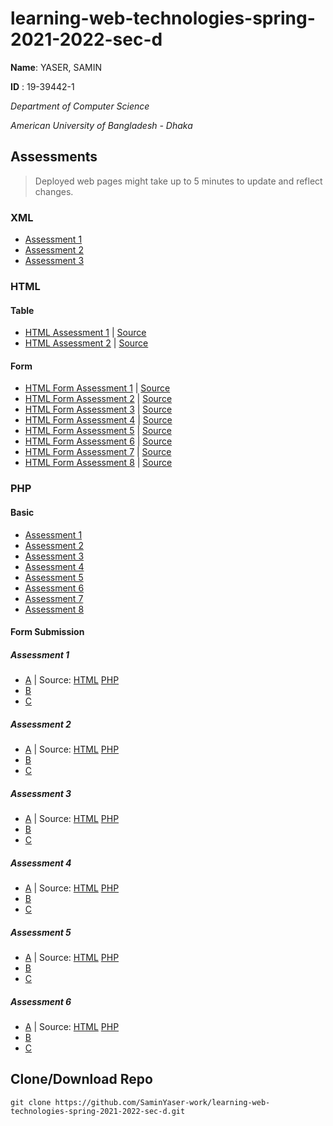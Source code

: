 # learning-web-technologies-spring-2021-2022-sec-d

**Name**: YASER, SAMIN

**ID**  : 19-39442-1

*Department of Computer Science*

*American University of Bangladesh - Dhaka*

## Assessments
> Deployed web pages might take up to 5 minutes to update and reflect changes.

### XML
- [Assessment 1](https://github.com/SaminYaser-work/learning-web-technologies-spring-2021-2022-sec-d/blob/master/MID_LAB_TASK_01_XML/Table_1.xml)
- [Assessment 2](https://github.com/SaminYaser-work/learning-web-technologies-spring-2021-2022-sec-d/blob/master/MID_LAB_TASK_01_XML/Table_2.xml)
- [Assessment 3](https://github.com/SaminYaser-work/learning-web-technologies-spring-2021-2022-sec-d/blob/master/MID_LAB_TASK_01_XML/Table_3.xml)

### HTML
#### Table
- [HTML Assessment 1](https://saminyaser-work.github.io/learning-web-technologies-spring-2021-2022-sec-d/MID_LAB_TASK_02_HTML/assessment1_page1.html) | [Source](https://github.com/SaminYaser-work/learning-web-technologies-spring-2021-2022-sec-d/tree/master/MID_LAB_TASK_02_HTML)
- [HTML Assessment 2](https://saminyaser-work.github.io/learning-web-technologies-spring-2021-2022-sec-d/MID_LAB_TASK_02_HTML/assessment2_cv.html) | [Source](https://github.com/SaminYaser-work/learning-web-technologies-spring-2021-2022-sec-d/tree/master/MID_LAB_TASK_02_HTML)

#### Form
- [HTML Form Assessment 1](https://saminyaser-work.github.io/learning-web-technologies-spring-2021-2022-sec-d/MID_LAB_TASK_03_HTML_FORM/assessment1.html) | [Source](https://github.com/SaminYaser-work/learning-web-technologies-spring-2021-2022-sec-d/tree/master/MID_LAB_TASK_03_HTML_FORM/assessment1.html)
- [HTML Form Assessment 2](https://saminyaser-work.github.io/learning-web-technologies-spring-2021-2022-sec-d/MID_LAB_TASK_03_HTML_FORM/assessment2.html) | [Source](https://github.com/SaminYaser-work/learning-web-technologies-spring-2021-2022-sec-d/tree/master/MID_LAB_TASK_03_HTML_FORM/assessment2.html)
- [HTML Form Assessment 3](https://saminyaser-work.github.io/learning-web-technologies-spring-2021-2022-sec-d/MID_LAB_TASK_03_HTML_FORM/assessment3.html) | [Source](https://github.com/SaminYaser-work/learning-web-technologies-spring-2021-2022-sec-d/tree/master/MID_LAB_TASK_03_HTML_FORM/assessment3.html)
- [HTML Form Assessment 4](https://saminyaser-work.github.io/learning-web-technologies-spring-2021-2022-sec-d/MID_LAB_TASK_03_HTML_FORM/assessment4.html) | [Source](https://github.com/SaminYaser-work/learning-web-technologies-spring-2021-2022-sec-d/tree/master/MID_LAB_TASK_03_HTML_FORM/assessment4.html)
- [HTML Form Assessment 5](https://saminyaser-work.github.io/learning-web-technologies-spring-2021-2022-sec-d/MID_LAB_TASK_03_HTML_FORM/assessment5.html) | [Source](https://github.com/SaminYaser-work/learning-web-technologies-spring-2021-2022-sec-d/tree/master/MID_LAB_TASK_03_HTML_FORM/assessment5.html)
- [HTML Form Assessment 6](https://saminyaser-work.github.io/learning-web-technologies-spring-2021-2022-sec-d/MID_LAB_TASK_03_HTML_FORM/assessment6.html) | [Source](https://github.com/SaminYaser-work/learning-web-technologies-spring-2021-2022-sec-d/tree/master/MID_LAB_TASK_03_HTML_FORM/assessment6.html)
- [HTML Form Assessment 7](https://saminyaser-work.github.io/learning-web-technologies-spring-2021-2022-sec-d/MID_LAB_TASK_03_HTML_FORM/assessment7.html) | [Source](https://github.com/SaminYaser-work/learning-web-technologies-spring-2021-2022-sec-d/tree/master/MID_LAB_TASK_03_HTML_FORM/assessment7.html)
- [HTML Form Assessment 8](https://saminyaser-work.github.io/learning-web-technologies-spring-2021-2022-sec-d/MID_LAB_TASK_03_HTML_FORM/assessment8.html) | [Source](https://github.com/SaminYaser-work/learning-web-technologies-spring-2021-2022-sec-d/tree/master/MID_LAB_TASK_03_HTML_FORM/assessment8.html)


### PHP
#### Basic
- [Assessment 1](https://github.com/SaminYaser-work/learning-web-technologies-spring-2021-2022-sec-d/blob/master/MID_LAB_TASK_04_PHP/Assessment_1.php)
- [Assessment 2](https://github.com/SaminYaser-work/learning-web-technologies-spring-2021-2022-sec-d/blob/master/MID_LAB_TASK_04_PHP/Assessment_2.php)
- [Assessment 3](https://github.com/SaminYaser-work/learning-web-technologies-spring-2021-2022-sec-d/blob/master/MID_LAB_TASK_04_PHP/Assessment_3.php)
- [Assessment 4](https://github.com/SaminYaser-work/learning-web-technologies-spring-2021-2022-sec-d/blob/master/MID_LAB_TASK_04_PHP/Assessment_4.php)
- [Assessment 5](https://github.com/SaminYaser-work/learning-web-technologies-spring-2021-2022-sec-d/blob/master/MID_LAB_TASK_04_PHP/Assessment_5.php)
- [Assessment 6](https://github.com/SaminYaser-work/learning-web-technologies-spring-2021-2022-sec-d/blob/master/MID_LAB_TASK_04_PHP/Assessment_6.php)
- [Assessment 7](https://github.com/SaminYaser-work/learning-web-technologies-spring-2021-2022-sec-d/blob/master/MID_LAB_TASK_04_PHP/Assessment_7.php)
- [Assessment 8](https://github.com/SaminYaser-work/learning-web-technologies-spring-2021-2022-sec-d/blob/master/MID_LAB_TASK_04_PHP/Assessment_8.php)

#### Form Submission
##### Assessment 1
- [A](https://saminyaser-work.github.io/learning-web-technologies-spring-2021-2022-sec-d/MID_LAB_TASK_05_PHP_FORM/Assessment%201/assessment1_A.html) | Source: [HTML](https://github.com/SaminYaser-work/learning-web-technologies-spring-2021-2022-sec-d/blob/master/MID_LAB_TASK_05_PHP_FORM/Assessment%201/assessment1_A.html) [PHP](https://github.com/SaminYaser-work/learning-web-technologies-spring-2021-2022-sec-d/blob/master/MID_LAB_TASK_05_PHP_FORM/Assessment%201/assessment1_A.php)
- [B](https://github.com/SaminYaser-work/learning-web-technologies-spring-2021-2022-sec-d/blob/master/MID_LAB_TASK_05_PHP_FORM/Assessment%201/assessment1_B.php)
- [C](https://github.com/SaminYaser-work/learning-web-technologies-spring-2021-2022-sec-d/blob/master/MID_LAB_TASK_05_PHP_FORM/Assessment%201/assessment1_C.php)

##### Assessment 2
- [A](https://saminyaser-work.github.io/learning-web-technologies-spring-2021-2022-sec-d/MID_LAB_TASK_05_PHP_FORM/Assessment%202/assessment2_A.html) | Source: [HTML](https://github.com/SaminYaser-work/learning-web-technologies-spring-2021-2022-sec-d/blob/master/MID_LAB_TASK_05_PHP_FORM/Assessment%202/assessment2_A.html) [PHP](https://github.com/SaminYaser-work/learning-web-technologies-spring-2021-2022-sec-d/blob/master/MID_LAB_TASK_05_PHP_FORM/Assessment%202/assessment2_A.php)
- [B](https://github.com/SaminYaser-work/learning-web-technologies-spring-2021-2022-sec-d/blob/master/MID_LAB_TASK_05_PHP_FORM/Assessment%202/assessment2_B.php)
- [C](https://github.com/SaminYaser-work/learning-web-technologies-spring-2021-2022-sec-d/blob/master/MID_LAB_TASK_05_PHP_FORM/Assessment%202/assessment2_C.php)

##### Assessment 3  
- [A](https://saminyaser-work.github.io/learning-web-technologies-spring-2021-2022-sec-d/MID_LAB_TASK_05_PHP_FORM/Assessment%203/assessment3_A.html) | Source: [HTML](https://github.com/SaminYaser-work/learning-web-technologies-spring-2021-2022-sec-d/blob/master/MID_LAB_TASK_05_PHP_FORM/Assessment%203/assessment3_A.html) [PHP](https://github.com/SaminYaser-work/learning-web-technologies-spring-2021-2022-sec-d/blob/master/MID_LAB_TASK_05_PHP_FORM/Assessment%203/assessment3_A.php)
- [B](https://github.com/SaminYaser-work/learning-web-technologies-spring-2021-2022-sec-d/blob/master/MID_LAB_TASK_05_PHP_FORM/Assessment%203/assessment3_B.php)
- [C](https://github.com/SaminYaser-work/learning-web-technologies-spring-2021-2022-sec-d/blob/master/MID_LAB_TASK_05_PHP_FORM/Assessment%203/assessment3_C.php)

##### Assessment 4
- [A](https://saminyaser-work.github.io/learning-web-technologies-spring-2021-2022-sec-d/MID_LAB_TASK_05_PHP_FORM/Assessment%204/assessment4_A.html) | Source: [HTML](https://github.com/SaminYaser-work/learning-web-technologies-spring-2021-2022-sec-d/blob/master/MID_LAB_TASK_05_PHP_FORM/Assessment%204/assessment4_A.html) [PHP](https://github.com/SaminYaser-work/learning-web-technologies-spring-2021-2022-sec-d/blob/master/MID_LAB_TASK_05_PHP_FORM/Assessment%204/assessment4_A.php)
- [B](https://github.com/SaminYaser-work/learning-web-technologies-spring-2021-2022-sec-d/blob/master/MID_LAB_TASK_05_PHP_FORM/Assessment%204/assessment4_B.php)
- [C](https://github.com/SaminYaser-work/learning-web-technologies-spring-2021-2022-sec-d/blob/master/MID_LAB_TASK_05_PHP_FORM/Assessment%204/assessment4_C.php)

##### Assessment 5
- [A](https://saminyaser-work.github.io/learning-web-technologies-spring-2021-2022-sec-d/MID_LAB_TASK_05_PHP_FORM/Assessment%205/assessment5_A.html) | Source: [HTML](https://github.com/SaminYaser-work/learning-web-technologies-spring-2021-2022-sec-d/blob/master/MID_LAB_TASK_05_PHP_FORM/Assessment%205/assessment5_A.html) [PHP](https://github.com/SaminYaser-work/learning-web-technologies-spring-2021-2022-sec-d/blob/master/MID_LAB_TASK_05_PHP_FORM/Assessment%205/assessment5_A.php)
- [B](https://github.com/SaminYaser-work/learning-web-technologies-spring-2021-2022-sec-d/blob/master/MID_LAB_TASK_05_PHP_FORM/Assessment%205/assessment5_B.php)
- [C](https://github.com/SaminYaser-work/learning-web-technologies-spring-2021-2022-sec-d/blob/master/MID_LAB_TASK_05_PHP_FORM/Assessment%205/assessment5_C.php)

##### Assessment 6
- [A](https://saminyaser-work.github.io/learning-web-technologies-spring-2021-2022-sec-d/MID_LAB_TASK_05_PHP_FORM/Assessment%206/assessment6_A.html) | Source: [HTML](https://github.com/SaminYaser-work/learning-web-technologies-spring-2021-2022-sec-d/blob/master/MID_LAB_TASK_05_PHP_FORM/Assessment%206/assessment6_A.html) [PHP](https://github.com/SaminYaser-work/learning-web-technologies-spring-2021-2022-sec-d/blob/master/MID_LAB_TASK_05_PHP_FORM/Assessment%206/assessment6_A.php)
- [B](https://github.com/SaminYaser-work/learning-web-technologies-spring-2021-2022-sec-d/blob/master/MID_LAB_TASK_05_PHP_FORM/Assessment%206/assessment6_B.php)
- [C](https://github.com/SaminYaser-work/learning-web-technologies-spring-2021-2022-sec-d/blob/master/MID_LAB_TASK_05_PHP_FORM/Assessment%206/assessment6_C.php)


## Clone/Download Repo

```
git clone https://github.com/SaminYaser-work/learning-web-technologies-spring-2021-2022-sec-d.git
```
